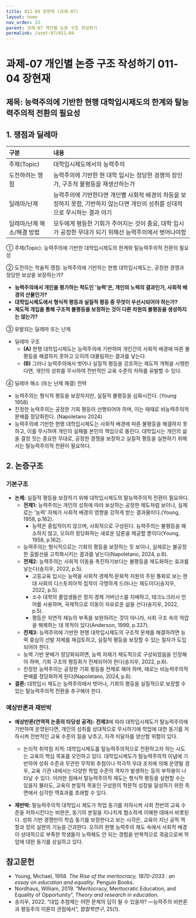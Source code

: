 ```yaml
---
title: 011-04 장현재 (과제-07)
layout: home
nav_order: 33
parent: 과제-07 개인별 논증 구조 작성하기
permalink: /asmt-07/011-04
---
```


# 과제-07 개인별 논증 구조 작성하기 011-04 장현재

## 제목: 능력주의에 기반한 현행 대학입시제도의 한계와 탈능력주의적 전환의 필요성  

## 1. 쟁점과 딜레마

| 구분 | 내용 |
|:---|:---|
| 주제(Topic) | 대학입시제도에서의 능력주의 |
| 도전하려는 쟁점 | 능력주의에 기반한 현 대학 입시는 정당한 경쟁의 장인가, 구조적 불평등을 재생산하는가 |
| 딜레마/난제 | 능력주의에 기반한다면 개인별 사회적 배경의 차등을 보정하지 못함, 기반하지 않는다면 개인의 성취를 상대적으로 무시하는 결과 야기 |
| 딜레마/난제 해소/해결 방법 | 모두에게 평등한 기회가 주어지는 것이 중요, 대학 입시가 공정한 무대가 되기 위해선 능력주의에서 벗어나야함 |

① 주제(Topic): 능력주의에 기반한 대학입시제도의 한계와 탈능력주의적 전환의 필요성

② 도전하는 학술적 쟁점: 능력주의에 기반하는 현행 대학입시제도는, 공정한 경쟁과 정당한 보상을 보장하는가?

- **능력주의에서 개인을 평가하는 척도인 '능력'은, 개인의 노력의 결과인가, 사회적 배경의 산물인가?**  
- **대학입시제도에서 형식적 평등과 실질적 평등 중 무엇이 우선시되어야 하는가?**  
- **제도적 개입을 통해 구조적 불평등을 보정하는 것이 다른 차원의 불평등을 생성하지는 않는가?**

③ 유발되는 딜레마 또는 난제

- 딜레마 구조
  - **(A)** 현행 대학입시제도는 능력주의에 기반하여 개인간의 사회적 배경에 따른 불평등을 해결하지 못하고 오히려 대물림하는 결과를 낳는다.
  - **(B)** 그러나 능력주의에서 벗어나 실질적 평등을 강조하는 제도적 개혁을 시행한다면, 개인의 성취를 무시하여 전반적인 교육 수준의 저하를 유발할 수 있다.

④ 딜레마 해소 (또는 난제 해결) 전략

- 능력주의는 형식적 평등을 보장하지만, 실질적 불평등을 심화시킨다. (Young 1958)
- 진정한 능력주의는 공정한 기회 평등이 선행되어야 하며, 이는 때때로 비능력주의적 분배를 정당화한다. (Napoletano 2024)
- 능력주의에 기반한 현행 대학입시제도는 사회적 배경에 따른 불평등을 해결하지 못하고, 이를 무시하여 개인의 실패를 본인의 책임으로 돌린다. 대학입시는 개인의 삶을 결정 짓는 중요한 무대로, 공정한 경쟁을 보장하고 실질적 평등을 실현하기 위해서는 탈능력주의적 전환이 필요하다. 

## 2. 논증구조

### 기본구조

- **논제:** 실질적 평등을 보장하기 위해 대학입시제도의 탈능력주의적 전환이 필요하다.
  - **전제1:** 능력주의는 개인의 성취에 따라 보상하는 공정한 제도처럼 보이나, 실제로는 ‘능력’ 자체가 사회적 배경의 영향을 강하게 받는 결과물이다.(Young, 1958, p.162).
	 - 능력은 중립적이지 않으며, 사회적으로 구성된다. 능력주의는 불평등을 해소하지 않고, 오히려 정당화하는 새로운 담론을 제공할 뿐이다(Young, 1958, p.162).
   - 능력주의는 형식적으로는 기회의 평등을 보장하는 듯 보이나, 실제로는 불공정한 출발선을 고착화시키는 결과를 낳는다(Napoletano, 2024, p.6).
  - **전제2:** 능력주의는 사회적 이동을 촉진하기보다는 불평등을 제도화하는 효과를 낳는다(송지우, 2022, p.5).
    - 고등교육 입시는 능력을 사회적·경제적·문화적 자원의 주된 통화로 보는 현대 사회의 디스토피아적 집착이 극명하게 드러나는 제도이다(송지우, 2022, p.5).
    - 소수 대학의 졸업생들은 정치·경제 거버넌스를 지배하고, 테크노크라시 언어를 사용하며, 국제적으로 이동이 자유로운 삶을 산다(송지우, 2022, p.5).
    - 평등은 자연적 재능의 부족을 보완하려는 것이 아니라, 사회 구조 속의 억압을 해체하는 데 목적이 있다(Anderson, 1999, p.337).
  - **전제3:** 능력주의에 기반한 현행 대학입시제도의 구조적 문제를 해결하려면 능력 중심의 선발 자체를 재검토하고, 실질적 평등을 보장할 수 있는 절차가 도입되어야 한다.
   - 능력 기반 분배가 정당화되려면, 능력 자체가 제도적으로 구성되었음을 인정해야 하며, 기회 구조의 평등화가 전제되어야 한다(송지우, 2022, p.6).
   - 진정한 능력주의는 공정한 기회 평등을 전제로 해야 하며, 때로는 비능력주의적 분배를 정당화하게 된다(Napoletano, 2024, p.6).
- **결론:** 대학입시 제도는 능력주의에서 벗어나, 기회의 평등을 실질적으로 보장할 수 있는 탈능력주의적 전환을 추구해야 한다.

### 예상반론과 재반박

- **예상반론(연역적 논증의 타당성 공격):** **전제3**에 따라 대학입시제도가 탈능력주의에 기반하여 운영된다면, 개인의 성취를 상대적으로 무시하기에 학업에 대한 동기를 저하시켜 전반적인 교육 수준의 질을 낮추고, 자격 미달자를 양산할 위험이 있다.
  - 논리적 취약점 지적: 대학입시제도를 탈능력주의적으로 전환하고자 하는 시도는 교육의 핵심 목표를 오인하고 있다. 대학입시제도가 탈능력주의적 이념에 기반하여 성취 수준과 무관한 무작위 추첨이나 적극적 우대 조치에 의해 운영될 경우, 교육 기관 내에서는 다양한 학업 수준의 격차가 발생하는 등의 부작용이 나타날 수 있다. 이러한 점에서 탈능력주의적 제도는 형식적 평등을 실현할 수는 있을지 몰라도, 교육의 본질적 목표인 구성원의 학문적 성장을 달성하기 위한 측면에서 심각한 역효과를 초래할 수 있다.

- **재반박:** 탈능력주의적 대학입시 제도가 학업 동기를 저하시켜 사회 전반의 교육 수준을 저하시킨다는 비판은, 동기의 본질을 지나치게 협소하게 이해한 데에서 비롯된다. 성취 기반 경쟁만이 학습 동기를 보장한다고 보는 시각은, 교육이 지닌 공적 역할과 정의 실현의 기능을 간과한다. 오히려 현행 능력주의 제도 속에서 사회적 배경이 상대적으로 부족한 학생들이 노력해도 안 되는 경험을 반복적으로 겪음으로써 학업에 대한 동기를 상실하고 있다. 

## 참고문헌

- Young, Michael, 1958. *The Rise of the meritocracy, 1870-2033 : an essay on education and equality*. Penguin Books.
- Nordhaus, William, 2019. “Meritocracy, Meritocratic Education, and Equality of Opportunity”, *Theory and research in education*.
- 송지우, 2022. “대입 추첨제는 어떤 문제의 답이 될 수 있을까? ―능력주의 비판론과 평등주의 이론의 관점에서”, *법철학연구*, 25(1).